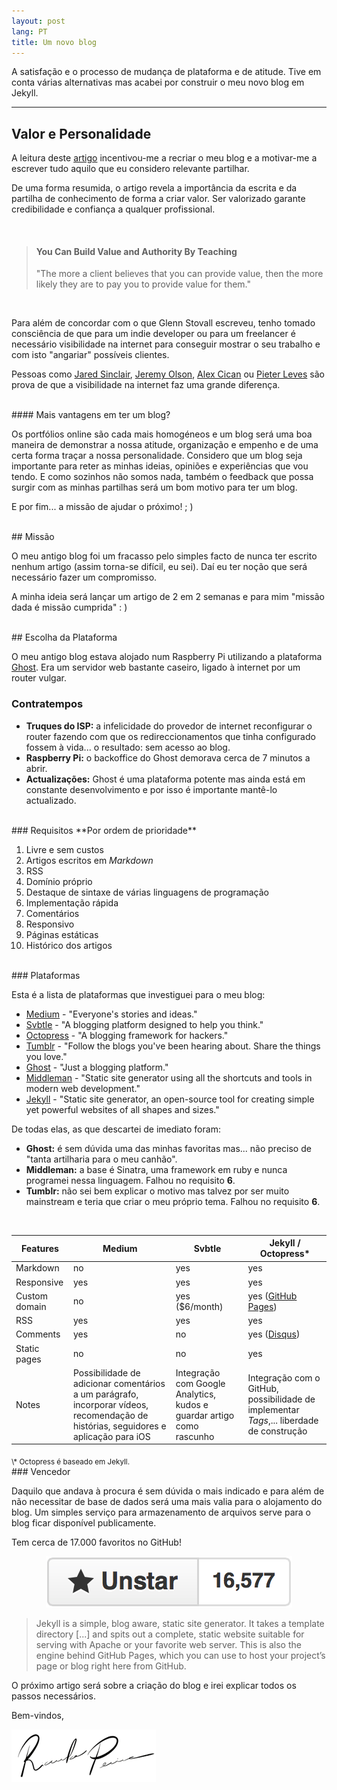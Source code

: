 ```yaml
---
layout: post
lang: PT
title: Um novo blog
---
```


A satisfação e o processo de mudança de plataforma e de atitude. Tive em conta várias alternativas mas acabei por construir o meu novo blog em Jekyll.

---

## Valor e Personalidade

A leitura deste [artigo](https://medium.com/@gsto/how-i-used-writing-to-double-my-freelancing-rate-as-a-programmer-7b321bedecdc) incentivou-me a recriar o meu blog e a motivar-me a escrever tudo aquilo que eu considero relevante partilhar.

De uma forma resumida, o artigo revela a importância da escrita e da partilha de conhecimento de forma a criar valor. Ser valorizado garante credibilidade e confiança a qualquer profissional.

<br/>

> #### You Can Build Value and Authority By Teaching
> "The more a client believes that you can provide value, then the more likely they are to pay you to provide value for them."

<br/>

Para além de concordar com o que Glenn Stovall escreveu, tenho tomado consciência de que para um indie developer ou para um freelancer é necessário visibilidade na internet para conseguir mostrar o seu trabalho e com isto "angariar" possíveis clientes.

Pessoas como [Jared Sinclair](http://blog.jaredsinclair.com/post/93784230655), [Jeremy Olson](https://medium.com/@jerols/how-hours-became-a-top-grossing-app-c9b5abfcda7f), [Alex Cican](http://alexcican.com/post/455k-users/) ou [Pieter Leves](https://levels.io/product-hunt-hacker-news-number-one/) são prova de que a visibilidade na internet faz uma grande diferença.

<br/>
#### Mais vantagens em ter um blog?

Os portfólios online são cada mais homogéneos e um blog será uma boa maneira de demonstrar a nossa atitude, organização e empenho e de uma certa forma traçar a nossa personalidade. Considero que um blog seja importante para reter as minhas ideias, opiniões e experiências que vou tendo. E como sozinhos não somos nada, também o feedback que possa surgir com as minhas partilhas será um bom motivo para ter um blog.

E por fim... a missão de ajudar o próximo! ; )

<br/>
## Missão

O meu antigo blog foi um fracasso pelo simples facto de nunca ter escrito nenhum artigo (assim torna-se difícil, eu sei). Daí eu ter noção que será necessário fazer um compromisso.

A minha ideia será lançar um artigo de 2 em 2 semanas e para mim "missão dada é missão cumprida" : )

<br/>
## Escolha da Plataforma

O meu antigo blog estava alojado num Raspberry Pi utilizando a plataforma [Ghost](https://ghost.org). Era um servidor web bastante caseiro, ligado à internet por um router vulgar.

### Contratempos
 - **Truques do ISP:** a infelicidade do provedor de internet reconfigurar o router fazendo com que os redireccionamentos que tinha configurado fossem à vida... o resultado: sem acesso ao blog.
 - **Raspberry Pi:** o backoffice do Ghost demorava cerca de 7 minutos a abrir.
 - **Actualizações:** Ghost é uma plataforma potente mas ainda está em constante desenvolvimento e por isso é importante mantê-lo actualizado.

<br/>
### Requisitos
**Por ordem de prioridade**

 1. Livre e sem custos
 2. Artigos escritos em _Markdown_
 3. RSS
 4. Domínio próprio
 5. Destaque de sintaxe de várias linguagens de programação
 6. Implementação rápida
 7. Comentários
 8. Responsivo
 9. Páginas estáticas
 10. Histórico dos artigos

<br/>
### Plataformas

Esta é a lista de plataformas que investiguei para o meu blog:

 - [Medium](https://medium.com) - "Everyone's stories and ideas."
 - [Svbtle](https://svbtle.com) - "A blogging platform designed to help you think."
 - [Octopress](http://octopress.org) - "A blogging framework for hackers."
 - [Tumblr](https://www.tumblr.com) - "Follow the blogs you've been hearing about.
Share the things you love."
 - [Ghost](https://ghost.org) - "Just a blogging platform."
 - [Middleman](http://middlemanapp.com) - "Static site generator using all the shortcuts and tools in modern web development."
 - [Jekyll](http://jekyllrb.com) - "Static site generator, an open-source tool for creating simple yet powerful websites of all shapes and sizes."

De todas elas, as que descartei de imediato foram:

- **Ghost:** é sem dúvida uma das minhas favoritas mas... não preciso de "tanta artilharia para o meu canhão".
- **Middleman:** a base é Sinatra, uma framework em ruby e nunca programei nessa linguagem. Falhou no requisito **6**.
- **Tumblr:** não sei bem explicar o motivo mas talvez por ser muito mainstream e teria que criar o meu próprio tema. Falhou no requisito **6**.

<br/>

Features | Medium | Svbtle | Jekyll / Octopress\* |
------------ | ------ | ------ | ------ |
Markdown | no | yes | yes |
Responsive | yes | yes | yes |
Custom domain | no | yes ($6/month) | yes ([GitHub Pages](https://pages.github.com)) |
RSS | yes | yes | yes |
Comments | yes | no | yes ([Disqus](http://disqus.com)) |
Static pages | no | no | yes |
Notes | Possibilidade de adicionar comentários a um parágrafo, incorporar vídeos, recomendação de histórias, seguidores e aplicação para iOS | Integração com Google Analytics, kudos e guardar artigo como rascunho | Integração com o GitHub, possibilidade de implementar _Tags_,... liberdade de construção |

<sub>
\* Octopress é baseado em Jekyll.
</sub>

<br/>
### Vencedor

Daquilo que andava à procura é sem dúvida o mais indicado e para além de não necessitar de base de dados será uma mais valia para o alojamento do blog. Um simples serviço para armazenamento de arquivos serve para o blog ficar disponível publicamente.

Tem cerca de 17.000 favoritos no GitHub!

<p align="center">
  <img src="/public/img/a-new-blog/jekyll-github-favs.png" alt="Total de favoritos do repositório do Jekyll no GitHub"/>
</p>

> Jekyll is a simple, blog aware, static site generator. It takes a template directory [...] and spits out a complete, static website suitable for serving with Apache or your favorite web server. This is also the engine behind GitHub Pages, which you can use to host your project’s page or blog right here from GitHub.

O próximo artigo será sobre a criação do blog e irei explicar todos os passos necessários.

Bem-vindos,

![Ricardo Pereira](/public/img/signature.png)